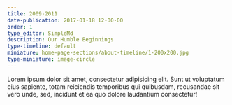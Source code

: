 ```yaml
---
title: 2009-2011
date-publication: 2017-01-18 12-00-00
order: 1
type_editor: SimpleMd
description: Our Humble Beginnings
type-timeline: default
miniature: home-page-sections/about-timeline/1-200x200.jpg
type-miniature: image-circle
---
```

 

Lorem ipsum dolor sit amet, consectetur adipisicing elit. Sunt ut voluptatum eius sapiente, totam reiciendis temporibus qui quibusdam, recusandae sit vero unde, sed, incidunt et ea quo dolore laudantium consectetur!
